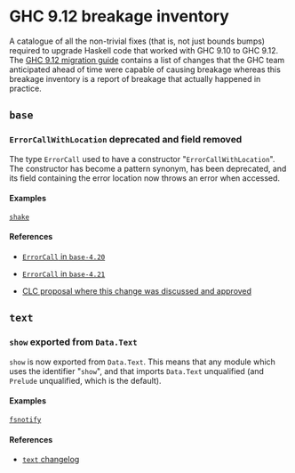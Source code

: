 # GHC 9.12 breakage inventory

A catalogue of all the non-trivial fixes (that is, not just bounds
bumps) required to upgrade Haskell code that worked with GHC 9.10 to
GHC 9.12.  The [GHC 9.12 migration
guide](https://gitlab.haskell.org/ghc/ghc/-/wikis/migration/9.12)
contains a list of changes that the GHC team anticipated ahead of time
were capable of causing breakage whereas this breakage inventory is a
report of breakage that actually happened in practice.

## `base`

### `ErrorCallWithLocation` deprecated and field removed

The type `ErrorCall` used to have a constructor
"`ErrorCallWithLocation`".  The constructor has become a pattern
synonym, has been deprecated, and its field containing the error
location now throws an error when accessed.

#### Examples

[`shake`](https://github.com/ndmitchell/shake/actions/runs/12547126432)

#### References

* [`ErrorCall` in `base-4.20`](https://hackage.haskell.org/package/base-4.20.0.1/docs/Control-Exception.html#t:ErrorCall)

* [`ErrorCall` in `base-4.21`](https://hackage.haskell.org/package/base-4.21.0.0/docs/Control-Exception.html#t:ErrorCall)

* [CLC proposal where this change was discussed and approved](https://github.com/haskell/core-libraries-committee/issues/285#issuecomment-2571268376)

## `text`

### `show` exported from `Data.Text`

`show` is now exported from `Data.Text`.  This means that any module
which uses the identifier "`show`", and that imports `Data.Text`
unqualified (and `Prelude` unqualified, which is the default).

#### Examples

[`fsnotify`](https://github.com/haskell-fswatch/hfsnotify/issues/116)

#### References

* [`text` changelog](https://hackage.haskell.org/package/text-2.1.2/changelog)
